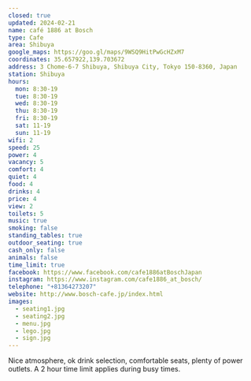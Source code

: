 ```yaml
---
closed: true
updated: 2024-02-21
name: café 1886 at Bosch
type: Cafe
area: Shibuya
google_maps: https://goo.gl/maps/9WSQ9HitPwGcHZxM7
coordinates: 35.657922,139.703672
address: 3 Chome-6-7 Shibuya, Shibuya City, Tokyo 150-8360, Japan
station: Shibuya
hours:
  mon: 8:30-19
  tue: 8:30-19
  wed: 8:30-19
  thu: 8:30-19
  fri: 8:30-19
  sat: 11-19
  sun: 11-19
wifi: 2
speed: 25
power: 4
vacancy: 5
comfort: 4
quiet: 4
food: 4
drinks: 4
price: 4
view: 2
toilets: 5
music: true
smoking: false
standing_tables: true
outdoor_seating: true
cash_only: false
animals: false
time_limit: true
facebook: https://www.facebook.com/cafe1886atBoschJapan
instagram: https://www.instagram.com/cafe1886_at_bosch/
telephone: "+81364273207"
website: http://www.bosch-cafe.jp/index.html
images:
  - seating1.jpg
  - seating2.jpg
  - menu.jpg
  - lego.jpg
  - sign.jpg
---
```


Nice atmosphere, ok drink selection, comfortable seats, plenty of power outlets. A 2 hour time limit applies during busy times.

